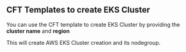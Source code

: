 ## CFT Templates to create EKS Cluster

You can use the CFT template to create EKS Cluster by providing the **cluster name** and **region**

This will create AWS EKS Cluster creation and its nodegroup.
